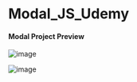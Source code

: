 # Modal_JS_Udemy
#### Modal Project Preview

![image](https://user-images.githubusercontent.com/74866082/167015759-fed97400-7305-4c33-9e00-c97c02e71d81.png)

![image](https://user-images.githubusercontent.com/74866082/167015807-30b7f613-bf32-4686-887c-1350e57fdb3e.png)
